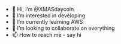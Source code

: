 - 👋 Hi, I’m @XMASdaycoin
- 👀 I’m interested in developing
- 🌱 I’m currently learning AWS
- 💞️ I’m looking to collaborate on everything
- 📫 How to reach me - say hi

<!---
XMASdaycoin/XMASdaycoin is a ✨ special ✨ repository because its `README.md` (this file) appears on your GitHub profile.
You can click the Preview link to take a look at your changes.
--->
